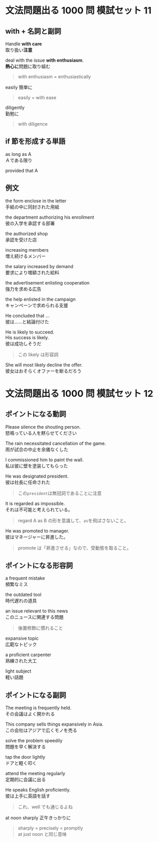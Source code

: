 # 文法問題出る 1000 問 模試セット 11

## with + 名詞と副詞

Handle **with care**  
取り扱い**注意**

deal with the issue **with enthusiasm**.  
**熱心に**問題に取り組む

> with enthusiasm = enthusiastically

easily
簡単に

> easily = with ease

diligently  
勤勉に

> with diligence

## if 節を形成する単語

as long as A  
Ａである限り

provided that A

## 例文

the form enclose in the letter  
手紙の中に同封された用紙

the department authorizing his enrollment  
彼の入学を承認する部署

the authorized shop  
承認を受けた店

increasing members  
増え続けるメンバー

the salary increased by demand  
要求により増額された給料

the advertisement enlisting cooperation  
強力を求める広告

the help enlisted in the campaign  
キャンペーンで求められる支援

He concluded that ...  
彼は……と結論付けた

He is likely to succeed.  
His success is likely.  
彼は成功しそうだ

> この likely は形容詞

She will most likely decline the offer.  
彼女はおそらくオファーを断るだろう

# 文法問題出る 1000 問 模試セット 12

## ポイントになる動詞

Please silence the shouting person.  
怒鳴っている人を黙らせてください

The rain necessitated cancellation of the game.  
雨が試合の中止を余儀なくした

I commissioned him to paint the wall.  
私は彼に壁を塗装してもらった

He was designated president.  
彼は社長に任命された

> この`president`は無冠詞であることに注意

It is regarded as impossible.  
それは不可能と考えられている。

> regard A as B の形を意識して、`as`を飛ばさないこと。

He was promoted to manager.  
彼はマネージャーに昇進した。

> promote は「昇進させる」なので、受動態を取ること。

## ポイントになる形容詞

a frequent mistake  
頻繁なミス

the outdated tool  
時代遅れの道具

an issue relevant to this news  
このニュースに関連する問題

> 後置修飾に慣れること

expansive topic  
広範なトピック

a proficient carpenter  
熟練された大工

light subject  
軽い話題

## ポイントになる副詞

The meeting is frequently held.  
その会議はよく開かれる

This company sells things expansively in Asia.  
この会社はアジアで広くモノを売る

solve the problem speedily  
問題を早く解決する

tap the door lightly  
ドアと軽く叩く

attend the meeting regularly  
定期的に会議に出る

He speaks English proficiently.  
彼は上手に英語を話す

> これ、well でも通じるよね

at noon sharply
正午きっかりに

> sharply = precisely = promptly  
> at just noon と同じ意味
